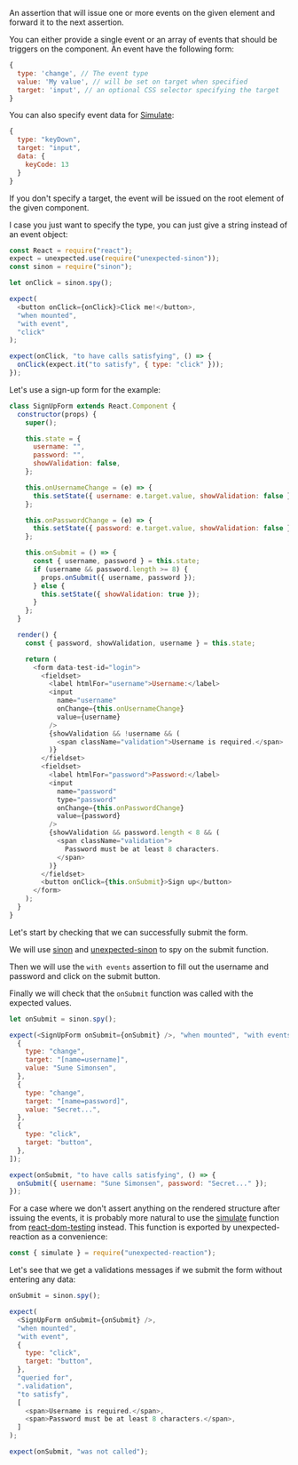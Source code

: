 An assertion that will issue one or more events on the given element and forward
it to the next assertion.

You can either provide a single event or an array of events that should be
triggers on the component. An event have the following form:

<!-- unexpected-markdown evaluate:false -->

```js
{
  type: 'change', // The event type
  value: 'My value', // will be set on target when specified
  target: 'input', // an optional CSS selector specifying the target
}
```

You can also specify event data for
[Simulate](https://reactjs.org/docs/test-utils.html#simulate):

<!-- unexpected-markdown evaluate:false -->

```js
{
  type: "keyDown",
  target: "input",
  data: {
    keyCode: 13
  }
}
```

If you don't specify a target, the event will be issued on the root element of
the given component.

I case you just want to specify the type, you can just give a string instead of
an event object:

```js
const React = require("react");
expect = unexpected.use(require("unexpected-sinon"));
const sinon = require("sinon");

let onClick = sinon.spy();

expect(
  <button onClick={onClick}>Click me!</button>,
  "when mounted",
  "with event",
  "click"
);

expect(onClick, "to have calls satisfying", () => {
  onClick(expect.it("to satisfy", { type: "click" }));
});
```

Let's use a sign-up form for the example:

```js
class SignUpForm extends React.Component {
  constructor(props) {
    super();

    this.state = {
      username: "",
      password: "",
      showValidation: false,
    };

    this.onUsernameChange = (e) => {
      this.setState({ username: e.target.value, showValidation: false });
    };

    this.onPasswordChange = (e) => {
      this.setState({ password: e.target.value, showValidation: false });
    };

    this.onSubmit = () => {
      const { username, password } = this.state;
      if (username && password.length >= 8) {
        props.onSubmit({ username, password });
      } else {
        this.setState({ showValidation: true });
      }
    };
  }

  render() {
    const { password, showValidation, username } = this.state;

    return (
      <form data-test-id="login">
        <fieldset>
          <label htmlFor="username">Username:</label>
          <input
            name="username"
            onChange={this.onUsernameChange}
            value={username}
          />
          {showValidation && !username && (
            <span className="validation">Username is required.</span>
          )}
        </fieldset>
        <fieldset>
          <label htmlFor="password">Password:</label>
          <input
            name="password"
            type="password"
            onChange={this.onPasswordChange}
            value={password}
          />
          {showValidation && password.length < 8 && (
            <span className="validation">
              Password must be at least 8 characters.
            </span>
          )}
        </fieldset>
        <button onClick={this.onSubmit}>Sign up</button>
      </form>
    );
  }
}
```

Let's start by checking that we can successfully submit the form.

We will use [sinon](https://sinonjs.org/) and
[unexpected-sinon](http://unexpected.js.org/unexpected-sinon/) to spy on the
submit function.

Then we will use the `with events` assertion to fill out the username and
password and click on the submit button.

Finally we will check that the `onSubmit` function was called with the expected
values.

```js
let onSubmit = sinon.spy();

expect(<SignUpForm onSubmit={onSubmit} />, "when mounted", "with events", [
  {
    type: "change",
    target: "[name=username]",
    value: "Sune Simonsen",
  },
  {
    type: "change",
    target: "[name=password]",
    value: "Secret...",
  },
  {
    type: "click",
    target: "button",
  },
]);

expect(onSubmit, "to have calls satisfying", () => {
  onSubmit({ username: "Sune Simonsen", password: "Secret..." });
});
```

For a case where we don't assert anything on the rendered structure after
issuing the events, it is probably more natural to use the
[simulate](https://github.com/sunesimonsen/react-dom-testing#simulate) function
from [react-dom-testing](https://github.com/sunesimonsen/react-dom-testing)
instead. This function is exported by unexpected-reaction as a convenience:

<!-- unexpected-markdown evaluate:false -->

```js
const { simulate } = require("unexpected-reaction");
```

Let's see that we get a validations messages if we submit the form without
entering any data:

```js
onSubmit = sinon.spy();

expect(
  <SignUpForm onSubmit={onSubmit} />,
  "when mounted",
  "with event",
  {
    type: "click",
    target: "button",
  },
  "queried for",
  ".validation",
  "to satisfy",
  [
    <span>Username is required.</span>,
    <span>Password must be at least 8 characters.</span>,
  ]
);

expect(onSubmit, "was not called");
```
